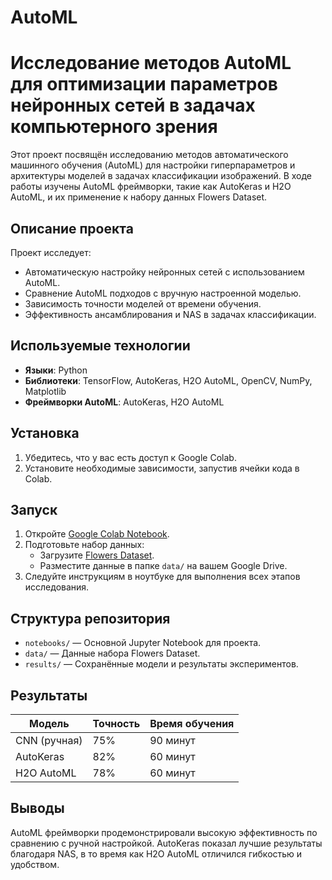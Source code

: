 # AutoML

# Исследование методов AutoML для оптимизации параметров нейронных сетей в задачах компьютерного зрения

Этот проект посвящён исследованию методов автоматического машинного обучения (AutoML) для настройки гиперпараметров и архитектуры моделей в задачах классификации изображений. В ходе работы изучены AutoML фреймворки, такие как AutoKeras и H2O AutoML, и их применение к набору данных Flowers Dataset.

## Описание проекта

Проект исследует:
- Автоматическую настройку нейронных сетей с использованием AutoML.
- Сравнение AutoML подходов с вручную настроенной моделью.
- Зависимость точности моделей от времени обучения.
- Эффективность ансамблирования и NAS в задачах классификации.

## Используемые технологии

- **Языки**: Python
- **Библиотеки**: TensorFlow, AutoKeras, H2O AutoML, OpenCV, NumPy, Matplotlib
- **Фреймворки AutoML**: AutoKeras, H2O AutoML

## Установка

1. Убедитесь, что у вас есть доступ к Google Colab.
2. Установите необходимые зависимости, запустив ячейки кода в Colab.

## Запуск

1. Откройте [Google Colab Notebook]((https://colab.research.google.com/drive/1SKAdM02d8kCeWMcNEvFdTm3RRahIbCjB?usp=sharing)).  
2. Подготовьте набор данных:
   - Загрузите [Flowers Dataset](https://www.kaggle.com/datasets/imsparsh/flowers-dataset).
   - Разместите данные в папке `data/` на вашем Google Drive.
3. Следуйте инструкциям в ноутбуке для выполнения всех этапов исследования.

## Структура репозитория

- `notebooks/` — Основной Jupyter Notebook для проекта.
- `data/` — Данные набора Flowers Dataset.
- `results/` — Сохранённые модели и результаты экспериментов.

## Результаты

| Модель         | Точность | Время обучения |
|----------------|----------|----------------|
| CNN (ручная)   | 75%      | 90 минут       |
| AutoKeras      | 82%      | 60 минут       |
| H2O AutoML     | 78%      | 60 минут       |

## Выводы

AutoML фреймворки продемонстрировали высокую эффективность по сравнению с ручной настройкой. AutoKeras показал лучшие результаты благодаря NAS, в то время как H2O AutoML отличился гибкостью и удобством.
